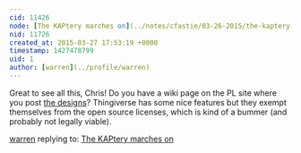 ```yaml
---
cid: 11426
node: [The KAPtery marches on](../notes/cfastie/03-26-2015/the-kaptery-marches-on)
nid: 11726
created_at: 2015-03-27 17:53:19 +0000
timestamp: 1427478799
uid: 1
author: [warren](../profile/warren)
---
```


Great to see all this, Chris! Do you have a wiki page on the PL site where you post [the designs](http://www.thingiverse.com/cfastie/designs)? Thingiverse has some nice features but they exempt themselves from the open source licenses, which is kind of a bummer (and probably not legally viable). 

[warren](../profile/warren) replying to: [The KAPtery marches on](../notes/cfastie/03-26-2015/the-kaptery-marches-on)

